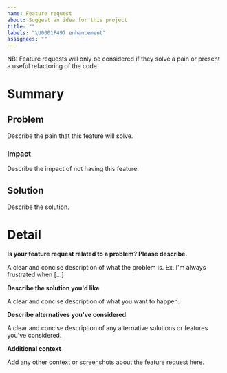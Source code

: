 ```yaml
---
name: Feature request
about: Suggest an idea for this project
title: ""
labels: "\U0001F497 enhancement"
assignees: ""
---
```


NB: Feature requests will only be considered if they solve a pain or present a useful refactoring of the code.

# Summary

## Problem

Describe the pain that this feature will solve.

### Impact

Describe the impact of not having this feature.

## Solution

Describe the solution.

# Detail

**Is your feature request related to a problem? Please describe.**

A clear and concise description of what the problem is. Ex. I'm always frustrated when [...]

**Describe the solution you'd like**

A clear and concise description of what you want to happen.

**Describe alternatives you've considered**

A clear and concise description of any alternative solutions or features you've considered.

**Additional context**

Add any other context or screenshots about the feature request here.
